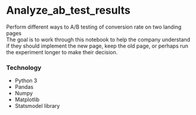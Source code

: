 # Analyze_ab_test_results
Perform different ways to A/B testing of conversion rate on two landing pages <br>
The goal is to work through this notebook to help the company understand if they should implement the new page, keep the old page, or perhaps run the experiment longer to make their decision.
<br>
### Technology
- Python 3
- Pandas
- Numpy
- Matplotlib
- Statsmodel library
<br>

